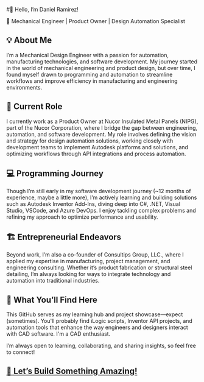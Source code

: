 #👋 Hello, I’m Daniel Ramirez!

🔧 Mechanical Engineer | Product Owner | Design Automation Specialist

## 💡 About Me
I’m a Mechanical Design Engineer with a passion for automation, manufacturing technologies, and software development. My journey started in the world of mechanical engineering and product design, but over time, I found myself drawn to programming and automation to streamline workflows and improve efficiency in manufacturing and engineering environments.

## 🚀 Current Role
I currently work as a Product Owner at Nucor Insulated Metal Panels (NIPG), part of the Nucor Corporation, where I bridge the gap between engineering, automation, and software development. My role involves defining the vision and strategy for design automation solutions, working closely with development teams to implement Autodesk platforms and solutions, and optimizing workflows through API integrations and process automation.

## 💻 Programming Journey
Though I’m still early in my software development journey (~12 months of experience, maybe a little more), I’m actively learning and building solutions such as Autodesk Inventor Add-Ins, diving deep into C#, .NET, Visual Studio, VSCode, and Azure DevOps. I enjoy tackling complex problems and refining my approach to optimize performance and usability.

## 🏗️ Entrepreneurial Endeavors
Beyond work, I’m also a co-founder of Consultips Group, LLC., where I applied my expertise in manufacturing, project management, and engineering consulting. Whether it’s product fabrication or structural steel detailing, I’m always looking for ways to integrate technology and automation into traditional industries.

## 📂 What You’ll Find Here
This GitHub serves as my learning hub and project showcase—expect (sometimes). You'll probably find iLogic scripts, Inventor API projects, and automation tools that enhance the way engineers and designers interact with CAD software. I'm a CAD enthusiast. 

I’m always open to learning, collaborating, and sharing insights, so feel free to connect!

## [📩 Let’s Build Something Amazing!](mailto:deramirezv@gmail.com)
